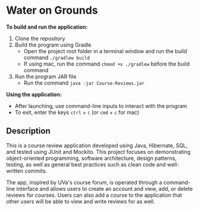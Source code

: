 # Water on Grounds

**To build and run the application:**

1. Clone the repository
2. Build the program using Gradle
   * Open the project root folder in a terminal window and run the build command ```./gradlew build```
   * If using mac, run the command ```chmod +x ./gradlew``` before the build command
3. Run the program JAR file
   * Run the command ```java -jar Course-Reviews.jar```

**Using the application:**

* After launching, use command-line inputs to interact with the program
* To exit, enter the keys ```ctrl```  + ```c``` (or ```cmd``` + ```c``` for mac)

## Description

This is a course review application developed using Java, Hibernate, SQL, and tested using JUnit and Mockito. This project focuses on demonstrating object-oriented programming, software architecture, design patterns, testing, as well as general best practices such as clean code and well-written commits.

The app, inspired by UVa's course forum, is operated through a command-line interface and allows users to create an account and view, add, or delete reviews for courses. Users can also add a course to the application that other users will be able to view and write reviews for as well.
